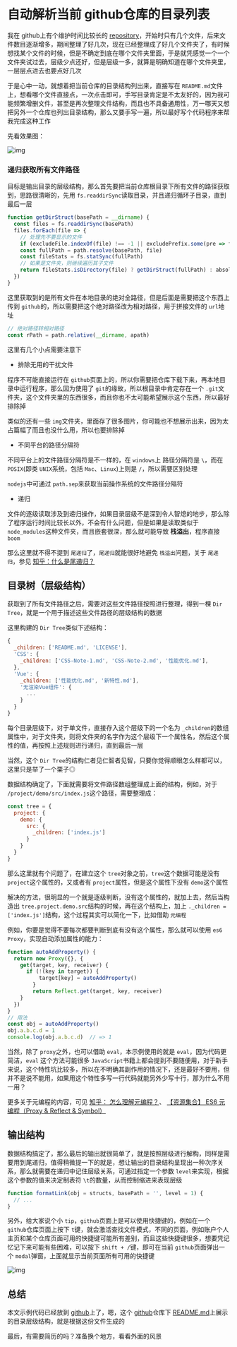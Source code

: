 # 自动解析当前 github仓库的目录列表

我在 github上有个维护时间比较长的 [repository](https://github.com/accforgit/DayLearnNote)，开始时只有几个文件，后来文件数目逐渐增多，期间整理了好几次，现在已经整理成了好几个文件夹了，有时候想找某个文件的时候，但是不确定到底在哪个文件夹里面，于是就凭感觉一个一个文件夹试过去，层级少点还好，但是层级一多，就算是明确知道在哪个文件夹里，一层层点进去也要点好几次

于是心中一动，就想着把当前仓库的目录结构列出来，直接写在 `README.md`文件上，想看哪个文件直接点，一次点击即可，手写目录肯定是不太友好的，因为我可能频繁增删文件，甚至是再次整理文件结构，而且也不具备通用性，万一哪天又想把另外一个仓库也列出目录结构，那么又要手写一遍，所以最好写个代码程序来帮我完成这种工作

先看效果图：

![img](2.png)

### 递归获取所有文件路径

目标是输出目录的层级结构，那么首先要把当前仓库根目录下所有文件的路径获取到，思路很清晰的，先用 `fs.readdirSync`读取目录，并且递归循环子目录，直到最后一层

```js
function getDirStruct(basePath = __dirname) {
  const files = fs.readdirSync(basePath)
  files.forEach(file => {
    // 处理先不要显示的文件
    if (excludeFile.indexOf(file) !== -1 || excludePrefix.some(pre => file.indexOf(pre) === 0)) return
    const fullPath = path.resolve(basePath, file)
    const fileStats = fs.statSync(fullPath)
    // 如果是文件夹，则继续遍历其子文件
    return fileStats.isDirectory(file) ? getDirStruct(fullPath) : absolutePath.push(fullPath)
  })
}
```

这里获取到的是所有文件在本地目录的绝对全路径，但是后面是需要把这个东西上传到 `github`的，所以需要把这个绝对路径改为相对路径，用于拼接文件的 `url`地址

```js
// 绝对路径转相对路径
const rPath = path.relative(__dirname, apath)
```

这里有几个小点需要注意下

- 排除无用的干扰文件

程序不可能直接运行在 `github`页面上的，所以你需要把仓库下载下来，再本地目录中运行程序，那么因为使用了 `git`的缘故，所以根目录中肯定存在一个  `.git`文件夹，这个文件夹里的东西很多，而且你也不太可能希望展示这个东西，所以最好排除掉

类似的还有一些 `img`文件夹，里面存了很多图片，你可能也不想展示出来，因为太占篇幅了而且也没什么用，所以也要排除掉

- 不同平台的路径分隔符

不同平台上的文件路径分隔符是不一样的，在 `windows`上 路径分隔符是 `\`，而在 `POSIX`(即类 `UNIX`系统，包括 `Mac`、`Linux`)上则是 `/`，所以需要区别处理

`nodejs`中可通过 `path.sep`来获取当前操作系统的文件路径分隔符

- 递归

文件的逐级读取涉及到递归操作，如果目录层级不是深到令人智熄的地步，那么除了程序运行时间比较长以外，不会有什么问题，但是如果是读取类似于 `node_modules`这种文件夹，而且嵌套很深，那么就可能导致 **栈溢出**，程序直接 `boom`

那么这里就不得不提到 `尾递归`了，`尾递归`就能很好地避免 `栈溢出`问题，关于 `尾递归`，参见 [知乎：什么是尾递归？](https://www.zhihu.com/question/20761771)

## 目录树（层级结构）

获取到了所有文件路径之后，需要对这些文件路径按照进行整理，得到一棵 `Dir Tree`，就是一个用于描述这些文件路径的层级结构的数据

这里构建的 `Dir Tree`类似下述结构：

```js
{
  _children: ['README.md', 'LICENSE'],
  'CSS': {
    _children: ['CSS-Note-1.md', 'CSS-Note-2.md', '性能优化.md'],
  },
  'Vue': {
    _children: ['性能优化.md', '新特性.md'],
    '无渲染Vue组件': {
      ...
    }
  }
}
```

每个目录层级下，对于单文件，直接存入这个层级下的一个名为 `_children`的数组属性中，对于文件夹，则将文件夹的名字作为这个层级下一个属性名，然后这个属性的值，再按照上述规则进行递归，直到最后一层

当然，这个 `Dir Tree`的结构仁者见仁智者见智，只要你觉得顺眼怎么样都可以，这里只是举了一个栗子◎

数据结构确定了，下面就需要将文件路径数组整理成上面的结构，例如，对于 `/project/demo/src/index.js`这个路径，需要整理成：
```js
const tree = {
  project: {
    demo: {
      src: {
        _children: ['index.js']
      }
    }
  }
}
```

那么这里就有个问题了，在建立这个 `tree`对象之前，`tree`这个数据可能是没有 `project`这个属性的，又或者有 `project`属性，但是这个属性下没有 `demo`这个属性

解决的方法，很明显的一个就是逐级判断，没有这个属性的，就加上去，然后当构造出 `tree.project.demo.src`结构的时候，再在这个结构上，加上 `._children = ['index.js']`结构，这个过程其实可以简化一下，比如借助 `元编程`

例如，你要是觉得不要每次都要判断到底有没有这个属性，那么就可以使用 `es6 Proxy`，实现自动添加属性的能力：

```js
function autoAddProperty() {
  return new Proxy({}, {
    get(target, key, receiver) {
      if (!(key in target)) {
          target[key] = autoAddProperty()
        }
        return Reflect.get(target, key, receiver)
    }
  })
}
// 用法
const obj = autoAddProperty()
obj.a.b.c.d = 1
console.log(obj.a.b.c.d)  // => 1
```

当然，除了 `proxy`之外，也可以借助 `eval`，本示例使用的就是 `eval`，因为代码更简洁，`eval` 这个方法可能很多 `JavaScript`书籍上都会提到不要随便用，对于新手来说，这个特性坑比较多，所以在不明确其副作用的情况下，还是最好不要用，但并不是说不能用，如果用这个特性多写一行代码就能另外少写十行，那为什么不用一用？

更多关于元编程的内容，可见 [知乎： 怎么理解元编程？](https://www.zhihu.com/question/23856985)、  [【资源集合】 ES6 元编程（Proxy & Reflect & Symbol）](http://www.jqhtml.com/16198.html)

## 输出结构

数据结构搞定了，那么最后的输出就很简单了，就是按照层级进行解构，同样是需要用到尾递归，值得稍微提一下的就是，想让输出的目录结构呈现出一种次序关系，那么就需要在递归中记住层级关系，可通过指定一个参数 `level`来实现，根据这个参数的值来决定制表符 `\t`的数量，从而控制缩进来表现层级

```js
function formatLink(obj = structs, basePath = '', level = 1) {
  // ...
}
```

另外，给大家说个小 `tip`，`github`页面上是可以使用快捷键的，例如在一个 `github`仓库页面上按下 `t`键，就会激活查找文件模式，不同的页面，例如账户个人主页和某个仓库页面可用的快捷键可能所有差别，而且这些快捷键很多，想要凭记忆记下来可能有些困难，可以按下 `shift + /`键，即可在当前 `github`页面弹出一个 `modal`弹窗，上面就显示当前页面所有可用的快捷键

![img](1.png)

## 总结

本文示例代码已经放到 [github](https://github.com/accforgit/DayLearnNote/blob/master/getDirStruct.js)上了，嗯，这个 [github](https://github.com/accforgit/DayLearnNote)仓库下 [README.md](https://github.com/accforgit/DayLearnNote/blob/master/README.md)上展示的目录层级结构，就是根据这份文件生成的

最后，有需要简历的吗？准备换个地方，看看外面的风景